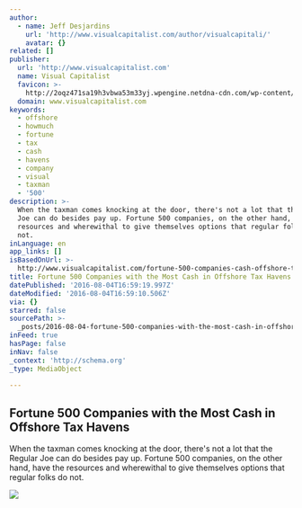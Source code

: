 ```yaml
---
author:
  - name: Jeff Desjardins
    url: 'http://www.visualcapitalist.com/author/visualcapitali/'
    avatar: {}
related: []
publisher:
  url: 'http://www.visualcapitalist.com'
  name: Visual Capitalist
  favicon: >-
    http://2oqz471sa19h3vbwa53m33yj.wpengine.netdna-cdn.com/wp-content/uploads/2014/04/favicon1.ico
  domain: www.visualcapitalist.com
keywords:
  - offshore
  - howmuch
  - fortune
  - tax
  - cash
  - havens
  - company
  - visual
  - taxman
  - '500'
description: >-
  When the taxman comes knocking at the door, there's not a lot that the Regular
  Joe can do besides pay up. Fortune 500 companies, on the other hand, have the
  resources and wherewithal to give themselves options that regular folks do
  not.
inLanguage: en
app_links: []
isBasedOnUrl: >-
  http://www.visualcapitalist.com/fortune-500-companies-cash-offshore-tax-havens/
title: Fortune 500 Companies with the Most Cash in Offshore Tax Havens
datePublished: '2016-08-04T16:59:19.997Z'
dateModified: '2016-08-04T16:59:10.506Z'
via: {}
starred: false
sourcePath: >-
  _posts/2016-08-04-fortune-500-companies-with-the-most-cash-in-offshore-tax-hav.md
inFeed: true
hasPage: false
inNav: false
_context: 'http://schema.org'
_type: MediaObject

---
```

<article style=""><h1>Fortune 500 Companies with the Most Cash in Offshore Tax Havens</h1><p>When the taxman comes knocking at the door, there's not a lot that the Regular Joe can do besides pay up. Fortune 500 companies, on the other hand, have the resources and wherewithal to give themselves options that regular folks do not.</p><img src="http://2oqz471sa19h3vbwa53m33yj.wpengine.netdna-cdn.com/wp-content/uploads/2016/07/offshore-holdings.jpg" /></article>